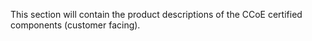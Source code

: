 This section will contain the product descriptions of the CCoE certified components (customer facing). 